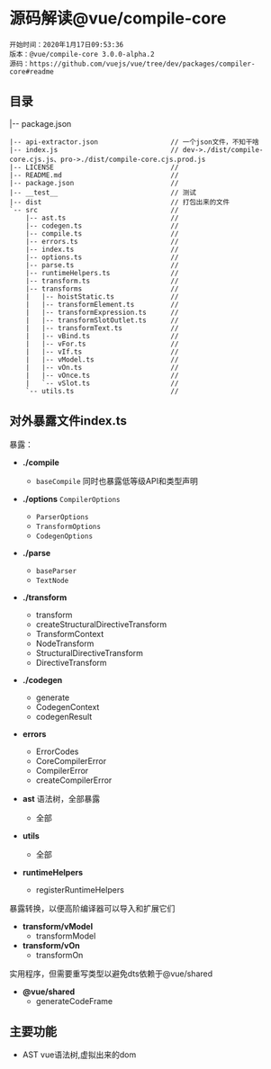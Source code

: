 # 源码解读@vue/compile-core

    开始时间：2020年1月17日09:53:36
    版本：@vue/compile-core 3.0.0-alpha.2
    源码：https://github.com/vuejs/vue/tree/dev/packages/compiler-core#readme    

## 目录

|-- package.json
```text
|-- api-extractor.json                  // 一个json文件，不知干啥
|-- index.js                            // dev->./dist/compile-core.cjs.js、pro->./dist/compile-core.cjs.prod.js
|-- LICENSE                             //
|-- README.md                           //
|-- package.json                        //
|-- __test__                            // 测试
|-- dist                                // 打包出来的文件
`-- src                                 //
    |-- ast.ts                          //
    |-- codegen.ts                      //
    |-- compile.ts                      //
    |-- errors.ts                       //
    |-- index.ts                        //
    |-- options.ts                      //
    |-- parse.ts                        //
    |-- runtimeHelpers.ts               //
    |-- transform.ts                    //
    |-- transforms                      //
    |   |-- hoistStatic.ts              //
    |   |-- transformElement.ts         //
    |   |-- transformExpression.ts      //
    |   |-- transformSlotOutlet.ts      //
    |   |-- transformText.ts            //
    |   |-- vBind.ts                    //
    |   |-- vFor.ts                     //
    |   |-- vIf.ts                      //
    |   |-- vModel.ts                   //
    |   |-- vOn.ts                      //
    |   |-- vOnce.ts                    //
    |   `-- vSlot.ts                    //
    `-- utils.ts                        //
```

## 对外暴露文件index.ts

暴露：
- **./compile**
    - `baseCompile` 
同时也暴露低等级API和类型声明

- **./options**
    `CompilerOptions`
    - `ParserOptions`
    - `TransformOptions`
    - `CodegenOptions`

- **./parse**
    - `baseParser` 
    - `TextNode`

- **./transform**
    - transform
    - createStructuralDirectiveTransform
    - TransformContext
    - NodeTransform
    - StructuralDirectiveTransform
    - DirectiveTransform
- **./codegen**
    - generate
    - CodegenContext
    - codegenResult
- **errors**
    - ErrorCodes
    - CoreCompilerError
    - CompilerError
    - createCompilerError
- **ast** 语法树，全部暴露
    - 全部
- **utils**
    - 全部
- **runtimeHelpers**
    - registerRuntimeHelpers
 
暴露转换，以便高阶编译器可以导入和扩展它们

- **transform/vModel**
    - transformModel
- **transform/vOn**
    - transformOn

实用程序，但需要重写类型以避免dts依赖于@vue/shared

- **@vue/shared**
    - generateCodeFrame


## 主要功能

- AST vue语法树,虚拟出来的dom

